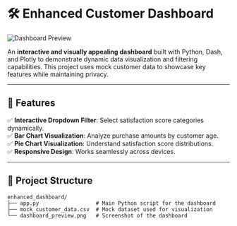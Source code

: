 # 🛠️ Enhanced Customer Dashboard

![Dashboard Preview](https://github.com/your_username/Enhanced-Customer-Dashboard/blob/main/dashboard_preview.png?raw=true)

An **interactive and visually appealing dashboard** built with Python, Dash, and Plotly to demonstrate dynamic data visualization and filtering capabilities. This project uses mock customer data to showcase key features while maintaining privacy.

---

## 🚀 Features
✅ **Interactive Dropdown Filter**: Select satisfaction score categories dynamically.  
✅ **Bar Chart Visualization**: Analyze purchase amounts by customer age.  
✅ **Pie Chart Visualization**: Understand satisfaction score distributions.  
✅ **Responsive Design**: Works seamlessly across devices.

---

## 📂 Project Structure
```plaintext
enhanced_dashboard/
├── app.py                  # Main Python script for the dashboard
├── mock_customer_data.csv  # Mock dataset used for visualization
└── dashboard_preview.png   # Screenshot of the dashboard
